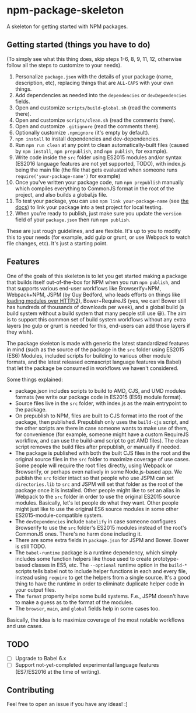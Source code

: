 npm-package-skeleton
====================

A skeleton for getting started with NPM packages.

Getting started (things you have to do)
---------------------------------------

(To simply see what this thing does, skip steps 1-6, 8, 9, 11, 12, otherwise
follow all the steps to customize to your needs).

1. Personalize `package.json` with the details of your package (name,
  description, etc), replacing things that are `ALL-CAPS` with your own things.
2. Add dependencies as needed into the `dependencies` or `devDependencies` fields.
3. Open and customize `scripts/build-global.sh` (read the comments there).
4. Open and customize `scripts/clean.sh` (read the comments there).
5. Open and customize `.gitignore` (read the comments there).
6. Optionally customize `.npmignore` (it's empty by default).
7. `npm install` to install dependencies and dev-dependencies.
8. Run `npm run clean` at any point to clean automatically-built files (caused
  by `npm install`, `npm prepublish`, and `npm publish`, for example).
9. Write code inside the `src` folder using ES2015 modules and/or syntax (ES2016
  language features are not yet supported, TODO), with index.js being the main
  file (the file that gets evaluated when someone runs
  `require('your-package-name')` for example)
10. Once you've written your package code, run `npm prepublish` manually which
    compiles everything to CommonJS format in the root of the project, and also
    builds a global.js file.
11. To test your package, you can use `npm link your-package-name` (see [the
  docs](https://docs.npmjs.com/cli/link)) to link your package into a test
  project for local testing.
12. When you're ready to publish, just make sure you update the `version` field
  of your `package.json` then run `npm publish`.

These are just rough guidelines, and are flexible. It's up to you to modify
this to your needs (for example, add gulp or grunt, or use Webpack to watch
file changes, etc). It's just a starting point.

Features
--------

One of the goals of this skeleton is to let you get started making a package
that builds itself out-of-the-box for NPM when you run `npm publish`, and that
supports various end-user workflows like Browserify+NPM, Webpack+NPM, JSPM (by
Guy Bedford, who leads efforts on things like [loading modules over
HTTP/2](https://twitter.com/guybedford/status/509373243619549184)),
Bower+RequireJS (yes, we can! Bower still has hundreds of thousands of
downloads per week), and a global build (a build system without a build system
that many people still use :laughing:). The aim is to support this common set
of build system workflows without any extra layers (no gulp or grunt is needed
for this, end-users can add those layers if they wish).

The package skeleton is made with generic the latest standardized features in
mind (such as the source of the package in the `src` folder using ES2015 (ES6)
Modules, included scripts for building to various other module formats, and the
latest released ecmascript language features via Babel) that let the package be
consumed in workflows we haven't considered.

Some things explained:

- package.json includes scripts to build to AMD, CJS, and UMD modules formats
  (we write our package code in ES2015 (ES6) module format).
- Source files live in the `src` folder, with index.js as the main entrypoint
  to the package.
- On prepublish to NPM, files are built to CJS format into the root of the
  package, then published. Prepublish only uses the `build-cjs` script, and the
  other scripts are there in case someone wants to make use of them, for
  convenience (for example, someone might have a custom RequireJS workflow, and
  can use the build-amd script to get AMD files). The clean script removes the
  build files after prepublish, or manually if needed.
- The package is published with both the built CJS files in the root and the
  original source files in the `src` folder to maximize coverage of use cases.
  Some people will require the root files directly, using Webpack or
  Browserify, or perhaps even natively in some Node.js-based app.  We publish
  the `src` folder intact so that people who use JSPM can set `directories.lib`
  to `src` and JSPM will set that folder as the root of the package once it is
  installed. Other people might like to set an alias in Webpack to the `src`
  folder in order to use the original ES2015 source modules. Basically, let's let
  people do what they want. Other people might just like to use the original
  ES6 source modules in some other ES2015-module-compatible system.
- The `devDependencies` include `babelify` in case someone configures
  Browserify to use the `src` folder's ES2015 modules instead of the root's
  CommonJS ones. There's no harm done including it.
- There are some extra fields in `package.json` for JSPM and Bower. Bower is
  still TODO.
- The `babel-runtime` package is a runtime dependency, which simply includes
  some function helpers like those used to create prototype-based classes in
  ES5, etc. The `--optional` runtime option in the `build-*` scripts tells
  babel not to include helper functions in each and every file, instead using
  `require` to get the helpers from a single source. It's a good thing to have
  the runtime in order to eliminate duplicate helper code in your output files.
- The `format` property helps some build systems. F.e., JSPM doesn't have to
  make a guess as to the format of the modules.
- The `browser`, `main`, and `global` fields help in some cases too.

Basically, the idea is to maximize coverage of the most notable workflows and
use cases.

TODO
----

- [ ] Upgrade to Babel 6.x
- [ ] Support not-yet-completed experimental language features (ES7/ES2016 at
  the time of writing).

Contributing
------------

Feel free to open an issue if you have any ideas! :]

